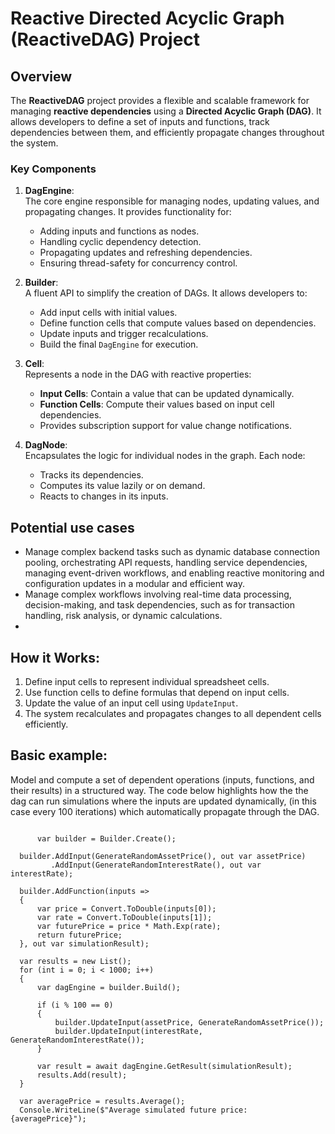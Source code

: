 
# Reactive Directed Acyclic Graph (ReactiveDAG) Project

## Overview

The **ReactiveDAG** project provides a flexible and scalable framework for managing **reactive dependencies** using a **Directed Acyclic Graph (DAG)**. It allows developers to define a set of inputs and functions, track dependencies between them, and efficiently propagate changes throughout the system.

### Key Components

1. **DagEngine**:  
   The core engine responsible for managing nodes, updating values, and propagating changes. It provides functionality for:
   - Adding inputs and functions as nodes.
   - Handling cyclic dependency detection.
   - Propagating updates and refreshing dependencies.
   - Ensuring thread-safety for concurrency control.

2. **Builder**:  
   A fluent API to simplify the creation of DAGs. It allows developers to:
   - Add input cells with initial values.
   - Define function cells that compute values based on dependencies.
   - Update inputs and trigger recalculations.
   - Build the final `DagEngine` for execution.

3. **Cell<T>**:  
   Represents a node in the DAG with reactive properties:
   - **Input Cells**: Contain a value that can be updated dynamically.
   - **Function Cells**: Compute their values based on input cell dependencies.
   - Provides subscription support for value change notifications.

4. **DagNode**:  
   Encapsulates the logic for individual nodes in the graph. Each node:
   - Tracks its dependencies.
   - Computes its value lazily or on demand.
   - Reacts to changes in its inputs.

## Potential use cases

- Manage complex backend tasks such as dynamic database connection pooling, orchestrating API requests, handling service dependencies, managing event-driven workflows, and enabling reactive monitoring and configuration updates in a modular and efficient way.
- Manage complex workflows involving real-time data processing, decision-making, and task dependencies, such as for transaction handling, risk analysis, or dynamic calculations.
- 
## How it Works:
1. Define input cells to represent individual spreadsheet cells.
2. Use function cells to define formulas that depend on input cells.
3. Update the value of an input cell using `UpdateInput`.
4. The system recalculates and propagates changes to all dependent cells efficiently.

## Basic example:
Model and compute a set of dependent operations (inputs, functions, and their results) in a structured way.
The code below highlights how the the dag can run simulations where the inputs are updated dynamically, (in this case every 100 iterations) which automatically propagate through the DAG.
<pre><code>
      var builder = Builder.Create();

  builder.AddInput(GenerateRandomAssetPrice(), out var assetPrice)
         .AddInput(GenerateRandomInterestRate(), out var interestRate);

  builder.AddFunction(inputs =>
  {
      var price = Convert.ToDouble(inputs[0]);
      var rate = Convert.ToDouble(inputs[1]);
      var futurePrice = price * Math.Exp(rate);
      return futurePrice;
  }, out var simulationResult);

  var results = new List<double>();
  for (int i = 0; i < 1000; i++)
  {
      var dagEngine = builder.Build();

      if (i % 100 == 0)
      {
          builder.UpdateInput(assetPrice, GenerateRandomAssetPrice());
          builder.UpdateInput(interestRate, GenerateRandomInterestRate());
      }

      var result = await dagEngine.GetResult<double>(simulationResult);
      results.Add(result);
  }

  var averagePrice = results.Average();
  Console.WriteLine($"Average simulated future price: {averagePrice}");
</code></pre>


